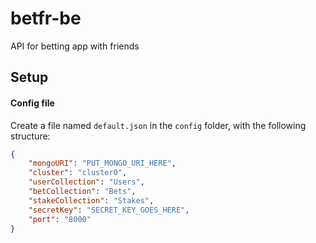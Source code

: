 # betfr-be
API for betting app with friends

## Setup

#### Config file
Create a file named `default.json` in the `config` folder, with the following structure: 
```json
{
    "mongoURI": "PUT_MONGO_URI_HERE",
    "cluster": "cluster0",
    "userCollection": "Users",
    "betCollection": "Bets",
    "stakeCollection": "Stakes",
    "secretKey": "SECRET_KEY_GOES_HERE",
    "port": "8000"
}
```

